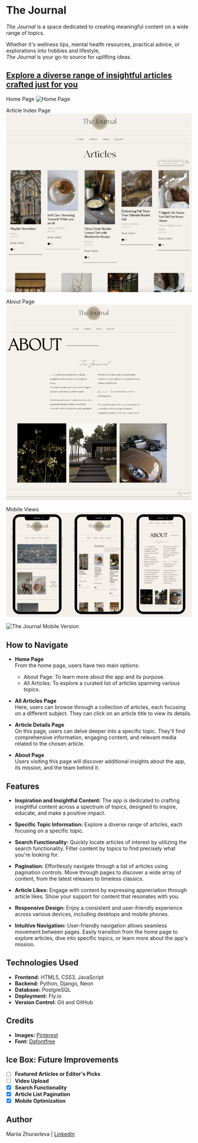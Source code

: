 # The Journal 
*The Journal* is a space dedicated to creating meaningful content on a wide range of topics.  

Whether it's wellness tips, mental health resources, practical advice, or explorations into hobbies and lifestyle,  
*The Journal* is your go-to source for uplifting ideas.  

## [Explore a diverse range of insightful articles crafted just for you](https://mariasthejournal.fly.dev/)

Home Page
![Home Page](main_app/static/images/landing.gif)

Article Index Page
![Article Index Page Screenshot](main_app/static/images/articles-page.png)

About Page
![About Page Screenshot](main_app/static/images/about-page.png)

Mobile Views
![Mobile Views Screenshot](main_app/static/images/mobile-views.jpg)

![The Journal Mobile Version](main_app/static/images/journal-video.gif)



## How to Navigate
- **Home Page**  
  From the home page, users have two main options:
  * About Page: To learn more about the app and its purpose.
  * All Articles: To explore a curated list of articles spanning various topics.

- **All Articles Page**  
  Here, users can browse through a collection of articles, each focusing on a different subject. They can click on an article title to view its details.

- **Article Details Page**  
  On this page, users can delve deeper into a specific topic. They'll find comprehensive information, engaging content, and relevant media related to the chosen article.

- **About Page**  
  Users visiting this page will discover additional insights about the app, its mission, and the team behind it.


## Features
- **Inspiration and Insightful Content:** The app is dedicated to crafting insightful content across a spectrum of topics, designed to inspire, educate, and make a positive impact.

- **Specific Topic Information:** Explore a diverse range of articles, each focusing on a specific topic. 

- **Search Functionality:** Quickly locate articles of interest by utilizing the search functionality. Filter content by topics to find precisely what you're looking for.

- **Pagination:** Effortlessly navigate through a list of articles using pagination controls. Move through pages to discover a wide array of content, from the latest releases to timeless classics.

- **Article Likes:** Engage with content by expressing appreciation through article likes. Show your support for content that resonates with you.

- **Responsive Design:** Enjoy a consistent and user-friendly experience across various devices, including desktops and mobile phones. 

- **Intuitive Navigation:** User-friendly navigation allows seamless movement between pages. Easily transition from the home page to explore articles, dive into specific topics, or learn more about the app's mission.


## Technologies Used
- **Frontend:** HTML5, CSS3, JavaScript
- **Backend:** Python, Django, Neon
- **Database:** PostgreSQL 
- **Deployment:** Fly.io
- **Version Control:** Git and GitHub

## Credits
- **Images:** [Pinterest](https://www.pinterest.com/)
- **Font:** [Dafontfree](https://www.dafontfree.io/)


## Ice Box: Future Improvements
- [ ] **Featured Articles or Editor's Picks**
- [ ] **Video Upload**
- [x] **Search Functionality**
- [x] **Article List Pagination**
- [x] **Mobile Optimization**

## Author 

Mariia Zhuravleva | [LinkedIn](https://www.linkedin.com/in/mariia-zhuravleva-5232b3219/)


